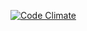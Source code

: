 [![Code Climate](https://codeclimate.com/github/denissakharov/urfu-applicants-list-parser/badges/gpa.svg)](https://codeclimate.com/github/denissakharov/urfu-applicants-list-parser)
